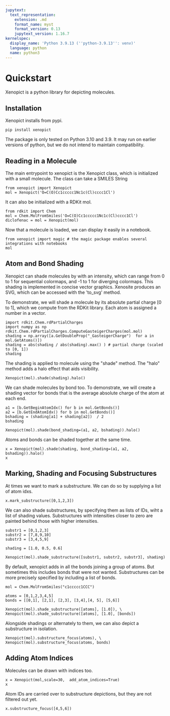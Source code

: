 ```yaml
---
jupytext:
  text_representation:
    extension: .md
    format_name: myst
    format_version: 0.13
    jupytext_version: 1.16.7
kernelspec:
  display_name: 'Python 3.9.13 (''python-3.9.13'': venv)'
  language: python
  name: python3
---
```


# Quickstart

Xenopict is a python library for depicting molecules.

## Installation

Xenopict installs from pypi.

```console
pip install xenopict
```

The package is only tested on Python 3.10 and 3.9. It may run on earlier versions of python, but we do not intend to maintain compatibility.

## Reading in a Molecule

The main entrypoint to xenopict is the Xenopict class, which is initialized with a small molecule. The class can take a SMILES String

```{code-cell} ipython3
from xenopict import Xenopict     
mol = Xenopict('O=C(O)Cc1ccccc1Nc1c(Cl)cccc1Cl')
```

It can also be initialized with a RDKit mol.

```{code-cell} ipython3
from rdkit import Chem
mol = Chem.MolFromSmiles('O=C(O)Cc1ccccc1Nc1c(Cl)cccc1Cl')
diclofenac = mol = Xenopict(mol)
```

Now that a molecule is loaded, we can display it easily in a notebook.

```{code-cell} ipython3
from xenopict import magic # the magic package enables several integrations with notebooks
mol
```

## Atom and Bond Shading

Xenopict can shade molecules by with an intensity, which can range from 0 to 1 for sequential colormaps, and -1 to 1 for diverging colormaps. This shading is  implemented in concise vector graphics. Xenosite produces an SVG, which can be accessed with the 'to_svg' method.

To demonstrate, we will shade a molecule by its absolute partial charge [0 to 1], which we compute from the RDKit library. Each atom is assigned a number in a vector.

```{code-cell} ipython3
import rdkit.Chem.rdPartialCharges
import numpy as np
rdkit.Chem.rdPartialCharges.ComputeGasteigerCharges(mol.mol)
shading = np.array([a.GetDoubleProp("_GasteigerCharge")  for a in mol.GetAtoms()])
shading = abs(shading / abs(shading).max() ) # partial charge (scaled to [0, 1])
shading
```

The shading is applied to molecule using the "shade" method. The "halo" method adds a halo effect that aids visibility. 

```{code-cell} ipython3
Xenopict(mol).shade(shading).halo()
```

We can shade molecules by bond too. To demonstrate, we will create a shading vector for bonds that is the average absolute charge of the atom at each end. 

```{code-cell} ipython3
a1 = [b.GetBeginAtomIdx() for b in mol.GetBonds()]
a2 = [b.GetEndAtomIdx() for b in mol.GetBonds()]
bshading = (shading[a1] + shading[a2])  / 2
bshading
```

```{code-cell} ipython3
Xenopict(mol).shade(bond_shading=(a1, a2, bshading)).halo()
```

Atoms and bonds can be shaded together at the same time.

```{code-cell} ipython3
x = Xenopict(mol).shade(shading, bond_shading=(a1, a2, bshading)).halo()
x
```

## Marking, Shading and Focusing Substructures

At times we want to mark a substructure. We can do so by supplying a list of atom idxs.

```{code-cell} ipython3
x.mark_substructure([0,1,2,3])
```

We can also shade substructures, by specifying them as lists of IDs, wiht a list of shading values. Substructures with intensities closer to zero are painted behind those with higher intensities. 

```{code-cell} ipython3
substr1 = [0,1,2,3]
substr2 = [7,8,9,10]
substr3 = [3,4,5,9]

shading = [1.0, 0.5, 0.6]

Xenopict(mol).shade_substructure([substr1, substr2, substr3], shading)
```

By default, xenopict adds in all the bonds joining a group of atoms. But sometimes this includes
bonds that were not wanted. Substructures can be more precisely specified by including a list of bonds. 

```{code-cell} ipython3
mol = Chem.MolFromSmiles("c1ccccc1CCC")

atoms = [0,1,2,3,4,5]
bonds = [[0,1], [2,1], [2,3], [3,4],[4, 5], [5,6]]

Xenopict(mol).shade_substructure([atoms], [1.0]), \
Xenopict(mol).shade_substructure([atoms], [1.0], [bonds])
```

Alongside shadings or alternately to them, we can also depict a substructure in isolation.

```{code-cell} ipython3
Xenopict(mol).substructure_focus(atoms), \
Xenopict(mol).substructure_focus(atoms, bonds)
```

## Adding Atom Indices

Molecules can be drawn with indices too.

```{code-cell} ipython3
x = Xenopict(mol,scale=30,  add_atom_indices=True)
x
```

Atom IDs are carried over to substructure depictions, but they are not filtered out yet.

```{code-cell} ipython3
x.substructure_focus([4,5,6])
```
